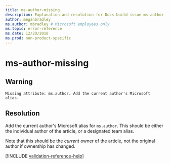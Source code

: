 ```yaml
---
title: ms-author-missing
description: Explanation and resolution for Docs build issue ms-author-missing
author: meganbradley
ms.author: mbradley # Microsoft employees only
ms.topic: error-reference
ms.date: 12/20/2018
ms.prod: non-product-specific
---
```

# ms-author-missing

## Warning

`Missing attribute: ms.author. Add the current author's Microsoft alias.`

## Resolution

Add the current author's Microsoft alias for `ms.author`. This should be either the individual author of the article, or a designated team alias.

Note that this should be the *current* owner of the article, not the original author if ownership has changed.

<!--make sure to add this file to your includes folder and verify the path-->
[!INCLUDE [validation-reference-help](includes/validation-reference-help.md)]
